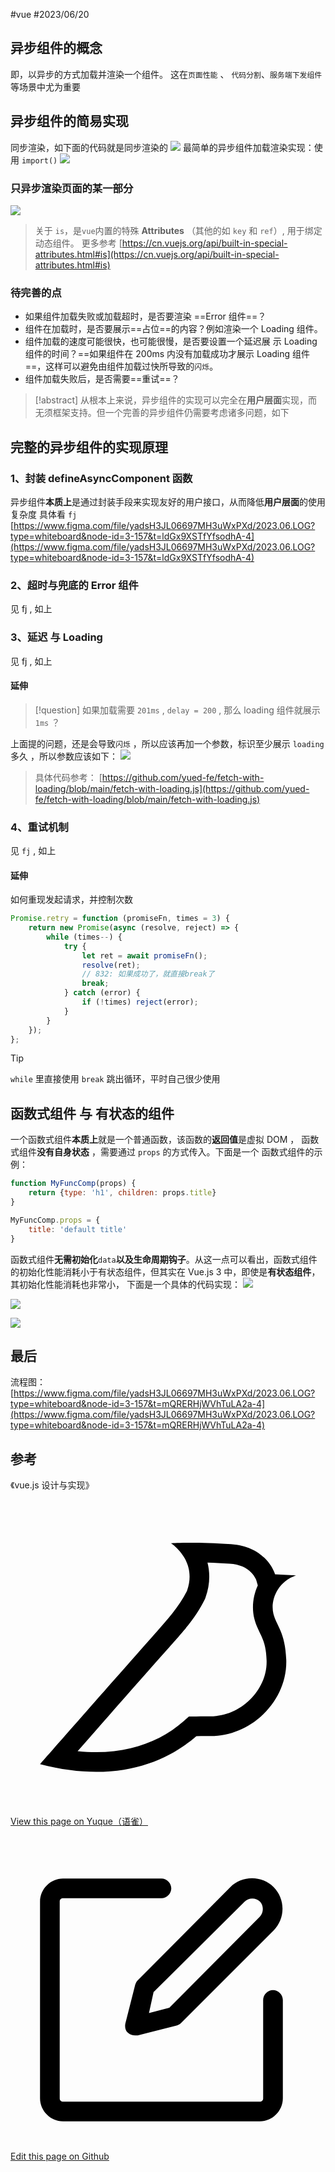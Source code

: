 #vue #2023/06/20 

## 异步组件的概念
即，以异步的方式加载并渲染一个组件。 这在`页面性能` 、 `代码分割`、`服务端下发组件`等场景中尤为重要

## 异步组件的简易实现
同步渲染，如下面的代码就是同步渲染的
![](images/473c17f0834312fab0708e76ce7ba693.png)
最简单的异步组件加载渲染实现：使用 `import()` 
![](images/c67ad6727edfee99008493c10f669896.png)

### 只异步渲染页面的某一部分
![](images/9397a82c38cdd035e996cffb175114ca.png)

> 关于 `is`，是`vue`内置的特殊 **Attributes** （其他的如 `key` 和 `ref`）, 用于绑定动态组件。 更多参考 [https://cn.vuejs.org/api/built-in-special-attributes.html#is](https://cn.vuejs.org/api/built-in-special-attributes.html#is)


### 待完善的点

- 如果组件加载失败或加载超时，是否要渲染 ==Error 组件==？
- 组件在加载时，是否要展示==占位==的内容？例如渲染一个 Loading 组件。
- 组件加载的速度可能很快，也可能很慢，是否要设置一个延迟展 示 Loading 组件的时间？==如果组件在 200ms 内没有加载成功才展示 Loading 组件==，这样可以避免由组件加载过快所导致的`闪烁`。 
- 组件加载失败后，是否需要==重试==？

> [!abstract]
从根本上来说，异步组件的实现可以完全在**用户层面**实现，而无须框架支持。但一个完善的异步组件仍需要考虑诸多问题，如下


## 完整的异步组件的实现原理

### 1、封装 defineAsyncComponent 函数
异步组件**本质上**是通过封装手段来实现友好的用户接口，从而降低**用户层面**的使用复杂度
具体看 `fj`
[https://www.figma.com/file/yadsH3JL06697MH3uWxPXd/2023.06.LOG?type=whiteboard&node-id=3-157&t=ldGx9XSTfYfsodhA-4](https://www.figma.com/file/yadsH3JL06697MH3uWxPXd/2023.06.LOG?type=whiteboard&node-id=3-157&t=ldGx9XSTfYfsodhA-4)


### 2、超时与兜底的 Error 组件
见 fj , 如上

### 3、延迟 与 Loading
见 fj , 如上

#### 延伸
> [!question]
如果加载需要 `201ms`  , `delay = 200` , 那么 loading 组件就展示 `1ms`  ？

上面提的问题，还是会导致`闪烁` ，所以应该再加一个参数，标识至少展示 `loading` 多久 ，所以参数应该如下：
![](images/6970da42cc493c33ab00c2cba8ae11f2.png)
>  具体代码参考： [https://github.com/yued-fe/fetch-with-loading/blob/main/fetch-with-loading.js](https://github.com/yued-fe/fetch-with-loading/blob/main/fetch-with-loading.js)


### 4、重试机制
见 `fj` , 如上

#### 延伸
如何重现发起请求，并控制次数
```javascript
Promise.retry = function (promiseFn, times = 3) {
    return new Promise(async (resolve, reject) => {
        while (times--) {
            try {
                let ret = await promiseFn();
                resolve(ret);
                // 832: 如果成功了，就直接break了
                break;
            } catch (error) {
                if (!times) reject(error);
            }
        }
    });
};
```

> [!tip]
 `while` 里直接使用 `break` 跳出循环，平时自己很少使用


## 函数式组件 与 有状态的组件
一个函数式组件**本质上**就是一个普通函数，该函数的**返回值**是虚拟 DOM ， 函数式组件**没有自身状态** ，需要通过 `props` 的方式传入。下面是一个 函数式组件的示例：
```javascript
function MyFuncComp(props) {
    return {type: 'h1', children: props.title}
}

MyFuncComp.props = {
    title: 'default title'
}
```
函数式组件**无需初始化**`data`**以及生命周期钩子**。从这一点可以看出，函数式组件的初始化性能消耗小于有状态组件，但其实在 Vue.js 3 中，即使是**有状态组件**，其初始化性能消耗也非常小，
下面是一个具体的代码实现：
![](images/cab8607e5c66d804ed355f4e98c49910.png)

![](images/f0f7b9f6f2f48546166404f6484dd6e4.png)

![](images/c20cc1744e847ad5027143ba2dcfedba.png)


## 最后
流程图： [https://www.figma.com/file/yadsH3JL06697MH3uWxPXd/2023.06.LOG?type=whiteboard&node-id=3-157&t=mQRERHjWVhTuLA2a-4](https://www.figma.com/file/yadsH3JL06697MH3uWxPXd/2023.06.LOG?type=whiteboard&node-id=3-157&t=mQRERHjWVhTuLA2a-4)


## 参考
《vue.js 设计与实现》

<div class="liguwe-doc-footer" id="liguwe.site.blog-doc-footer">
            <div class="liguwe-doc-footer-edit-link">
                <p class="liguwe-doc-footer-p">
                    <svg t="1687912573060" class="icon" viewBox="0 0 1024 1024" version="1.1" xmlns="http://www.w3.org/2000/svg" p-id="1498">
                        <path d="M854.6 370.6c-9.9-39.4 9.9-102.2 73.4-124.4l-67.9-3.6s-25.7-90-143.6-98c-117.8-8.1-194.9-3-195-3 0.1 0 87.4 55.6 52.4 154.7-25.6 52.5-65.8 95.6-108.8 144.7-1.3 1.3-2.5 2.6-3.5 3.7C319.4 605 96 860 96 860c245.9 64.4 410.7-6.3 508.2-91.1 20.5-0.2 35.9-0.3 46.3-0.3 135.8 0 250.6-117.6 245.9-248.4-3.2-89.9-31.9-110.2-41.8-149.6z m-204.1 334c-10.6 0-26.2 0.1-46.8 0.3l-23.6 0.2-17.8 15.5c-47.1 41-104.4 71.5-171.4 87.6-52.5 12.6-110 16.2-172.7 9.6 18-20.5 36.5-41.6 55.4-63.1 92-104.6 173.8-197.5 236.9-268.5l1.4-1.4 1.3-1.5c4.1-4.6 20.6-23.3 24.7-28.1 9.7-11.1 17.3-19.9 24.5-28.6 30.7-36.7 52.2-67.8 69-102.2l1.6-3.3 1.2-3.4c13.7-38.8 15.4-76.9 6.2-112.8 22.5 0.7 46.5 1.9 71.7 3.6 33.3 2.3 55.5 12.9 71.1 29.2 5.8 6 10.2 12.5 13.4 18.7 1 2 1.7 3.6 2.3 5l5 17.7c-15.7 34.5-19.9 73.3-11.4 107.2 3 11.8 6.9 22.4 12.3 34.4 2.1 4.7 9.5 20.1 11 23.3 10.3 22.7 15.4 43 16.7 78.7 3.3 94.6-82.7 181.9-182 181.9z"
                              p-id="1499" ></path>
                    </svg>
                    <a href="https://www.yuque.com/liguwe/post/dqb04ndy5of50yht" target="_blank" class="liguwe-doc-footer-edit-link-a">
                        View this page on Yuque（语雀）
                    </a>
                </p>
                <p class="liguwe-doc-footer-p">
                    <svg t="1687913054251" class="icon" viewBox="0 0 1024 1024" version="1.1" xmlns="http://www.w3.org/2000/svg" p-id="5173"><path d="M853.333333 501.333333c-17.066667 0-32 14.933333-32 32v320c0 6.4-4.266667 10.666667-10.666666 10.666667H170.666667c-6.4 0-10.666667-4.266667-10.666667-10.666667V213.333333c0-6.4 4.266667-10.666667 10.666667-10.666666h320c17.066667 0 32-14.933333 32-32s-14.933333-32-32-32H170.666667c-40.533333 0-74.666667 34.133333-74.666667 74.666666v640c0 40.533333 34.133333 74.666667 74.666667 74.666667h640c40.533333 0 74.666667-34.133333 74.666666-74.666667V533.333333c0-17.066667-14.933333-32-32-32z"  p-id="5174"></path><path d="M405.333333 484.266667l-32 125.866666c-2.133333 10.666667 0 23.466667 8.533334 29.866667 6.4 6.4 14.933333 8.533333 23.466666 8.533333h8.533334l125.866666-32c6.4-2.133333 10.666667-4.266667 14.933334-8.533333l300.8-300.8c38.4-38.4 38.4-102.4 0-140.8-38.4-38.4-102.4-38.4-140.8 0L413.866667 469.333333c-4.266667 4.266667-6.4 8.533333-8.533334 14.933334z m59.733334 23.466666L761.6 213.333333c12.8-12.8 36.266667-12.8 49.066667 0 12.8 12.8 12.8 36.266667 0 49.066667L516.266667 558.933333l-66.133334 17.066667 14.933334-68.266667z"  p-id="5175"></path></svg>
                    <a href="https://github.com/liguwe/liguwe.github.io/blob/master/post/dqb04ndy5of50yht.md" target="_blank" class="liguwe-doc-footer-edit-link-a">Edit this page on Github</a>
                </p>
            </div>
            <div id="liguwe-comment"></div></div>